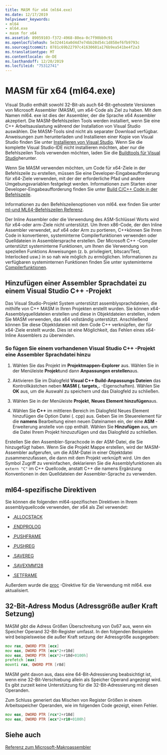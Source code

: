 ```yaml
---
title: MASM für x64 (ml64.exe)
ms.date: 12/17/2019
helpviewer_keywords:
- ml64
- ml64.exe
- masm for x64
ms.assetid: 89059103-f372-4968-80ea-0c7f90bb9c91
ms.openlocfilehash: 5e324414a0d4d7e74bb28d54c1d858ef6fb9793c
ms.sourcegitcommit: 0781c69b22797c41630601a176b9ea541be4f2a3
ms.translationtype: MT
ms.contentlocale: de-DE
ms.lasthandoff: 12/20/2019
ms.locfileid: "75312741"
---
```

# <a name="masm-for-x64-ml64exe"></a>MASM für x64 (ml64.exe)

Visual Studio enthält sowohl 32-Bit-als auch 64-Bit-gehostete Versionen von Microsoft Assembler (MASM), um x64-Code als Ziel zu haben. Mit dem Namen ml64. exe ist dies der Assembler, der die Sprache x64 Assembler akzeptiert. Die MASM-Befehlszeilen Tools werden installiert, wenn Sie eine C++ Arbeitsauslastung während der Installation von Visual Studio auswählen. Die MASM-Tools sind nicht als separater Download verfügbar. Anweisungen zum herunterladen und Installieren einer Kopie von Visual Studio finden Sie unter [Installieren von Visual Studio](/visualstudio/install/install-visual-studio). Wenn Sie die komplette Visual Studio-IDE nicht installieren möchten, aber nur die Befehlszeilen Tools verwenden möchten, laden Sie die [Buildtools für Visual Studio](https://visualstudio.microsoft.com/downloads/#build-tools-for-visual-studio-2019)herunter.

Wenn Sie MASM verwenden möchten, um Code für x64-Ziele in der Befehlszeile zu erstellen, müssen Sie eine Developer-Eingabeaufforderung für x64-Ziele verwenden, mit der der erforderliche Pfad und andere Umgebungsvariablen festgelegt werden. Informationen zum Starten einer Developer-Eingabeaufforderung finden Sie unter [Build C/C++ Code in der Befehlszeile](../../build/building-on-the-command-line.md).

Informationen zu den Befehlszeilenoptionen von ml64. exe finden Sie unter [ml-und ML64-Befehlszeilen Referenz](ml-and-ml64-command-line-reference.md).

Der Inline Assembler oder die Verwendung des ASM-Schlüssel Worts wird für x64-oder arm-Ziele nicht unterstützt. Um Ihren x86-Code, der den Inline Assembler verwendet, auf x64 oder Arm zu portieren, C++können Sie Ihren Code in konvertieren, systeminterne Compilerfunktionen verwenden oder Quelldateien in Assemblersprache erstellen. Der Microsoft C++ -Compiler unterstützt systeminterne Funktionen, um Ihnen die Verwendung von speziellen Funktions Anweisungen (z. b. privilegiert, bitscan/Test, Interlocked usw.) in so nah wie möglich zu ermöglichen. Informationen zu verfügbaren systeminternen Funktionen finden Sie unter systeminterne [Compilerfunktionen](../../intrinsics/compiler-intrinsics.md).

## <a name="add-an-assembler-language-file-to-a-visual-studio-c-project"></a>Hinzufügen einer Assembler Sprachdatei zu einem Visual Studio C++ -Projekt

Das Visual Studio-Projekt System unterstützt assemblysprachdateien, die mithilfe von C++ MASM in Ihren Projekten erstellt wurden. Sie können x64-Assemblyquelldateien erstellen und diese in Objektdateien erstellen, indem Sie MASM verwenden, das x64 vollständig unterstützt. Anschließend können Sie diese Objektdateien mit dem Code C++ verknüpfen, der für x64-Ziele erstellt wurde. Dies ist eine Möglichkeit, das Fehlen eines x64-Inline Assemblers zu überwinden.

### <a name="to-add-an-assembler-language-file-to-an-existing-visual-studio-c-project"></a>So fügen Sie einem vorhandenen Visual Studio C++ -Projekt eine Assembler Sprachdatei hinzu

1. Wählen Sie das Projekt im **Projektmappen-Explorer** aus. Wählen Sie in der Menüleiste **Projekt**und dann **Anpassungen erstellen**aus.

1. Aktivieren Sie im Dialogfeld **Visual C++ Build-Anpassungs Dateien** das Kontrollkästchen neben **MASM (. targets,.** -Eigenschaften). Wählen Sie **OK** aus, um die Auswahl zu speichern und das Dialogfeld zu schließen.

1. Wählen Sie in der Menüleiste **Projekt**, **Neues Element hinzufügen**aus.

1. Wählen Sie **C++** im mittleren Bereich im Dialogfeld Neues Element hinzufügen die Option Datei (. cpp) aus. Geben Sie im Steuerelement für die **namens** Bearbeitung einen neuen Dateinamen ein, der eine **ASM** -Erweiterung anstelle von cpp enthält. Wählen Sie **Hinzufügen** aus, um die Datei Ihrem Projekt hinzuzufügen und das Dialogfeld zu schließen.

Erstellen Sie den Assembler-Sprachcode in der ASM-Datei, die Sie hinzugefügt haben. Wenn Sie die Projekt Mappe erstellen, wird der MASM-Assembler aufgerufen, um die ASM-Datei in einer Objektdatei zusammenzufassen, die dann mit dem Projekt verknüpft wird. Um den Symbol Zugriff zu vereinfachen, deklarieren Sie die Assemblyfunktionen als `extern "C"` im C++ Quellcode, anstatt C++ die namens Ergänzung Konventionen in den Quelldateien der Assembler-Sprache zu verwenden.

## <a name="ml64-specific-directives"></a>ml64-spezifische Direktiven

Sie können die folgenden ml64-spezifischen Direktiven in Ihrem assemblyquellcode verwenden, der x64 als Ziel verwendet:

- [.ALLOCSTACK](dot-allocstack.md)

- [.ENDPROLOG](dot-endprolog.md)

- [.PUSHFRAME](dot-pushframe.md)

- [.PUSHREG](dot-pushreg.md)

- [.SAVEREG](dot-savereg.md)

- [.SAVEXMM128](dot-savexmm128.md)

- [.SETFRAME](dot-setframe.md)

Außerdem wurde die [proc](proc.md) -Direktive für die Verwendung mit ml64. exe aktualisiert.

## <a name="32-bit-address-mode-address-size-override"></a>32-Bit-Adress Modus (Adressgröße außer Kraft Setzung)

MASM gibt die Adress Größen Überschreitung von 0x67 aus, wenn ein Speicher Operand 32-Bit-Register umfasst. In den folgenden Beispielen wird beispielsweise die außer Kraft setzung der Adressgröße ausgegeben:

```asm
mov rax, QWORD PTR [ecx]
mov eax, DWORD PTR [ecx*2+r10d]
mov eax, DWORD PTR [ecx*2+r10d+0100h]
prefetch [eax]
movnti rax, QWORD PTR [r8d]
```

MASM geht davon aus, dass eine 64-Bit-Adressierung beabsichtigt ist, wenn eine 32-Bit-Verschiebung allein als Speicher Operand angezeigt wird. Es gibt zurzeit keine Unterstützung für die 32-Bit-Adressierung mit diesen Operanden.

Zum Schluss generiert das Mischen von Register Größen in einem Arbeitsspeicher Operanden, wie im folgenden Code gezeigt, einen Fehler.

```asm
mov eax, DWORD PTR [rcx*2+r10d]
mov eax, DWORD PTR [ecx*2+r10+0100h]
```

## <a name="see-also"></a>Siehe auch

[Referenz zum Microsoft-Makroassembler](microsoft-macro-assembler-reference.md)
